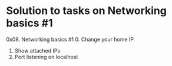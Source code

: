 # Solution to tasks on Networking basics #1
0x08. Networking basics #1
0. Change your home IP
1. Show attached IPs
2. Port listening on localhost